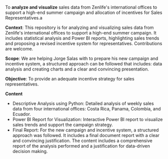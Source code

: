 To **analyze and visualize** sales data from Zenlife's international offices to support a high-end summer campaign and allocation of incentives for Sales Representatives.a

**Context**: This repository is for analyzing and visualizing sales data from Zenlife's international offices to support a high-end summer campaign. It includes statistical analysis and Power BI reports, highlighting sales trends and proposing a revised incentive system for representatives. Contributions are welcome.

**Scope**: We are helping Jorge Salas with to prepare his new campaign and incentive system, a structured approach can be followed that includes: data analysis and creating charts and a clear and convincing presentation.

**Objective**: To provide an adequate incentive strategy for sales representatives.

**Content**
- Descriptive Analysis using Python: Detailed analysis of weekly sales data from four international offices: Costa Rica, Panama, Colombia, and Ecuador.
- Power BI Report for Visualization: Interactive Power BI report to visualize sales trends and support the campaign strategy.
- Final Report: For the new campaign and incentive system, a structured approach was followed. It includes a final document report with a clear and convincing justification. The content includes a comprehensive report of the analysis performed and a justification for data-driven decision making.
